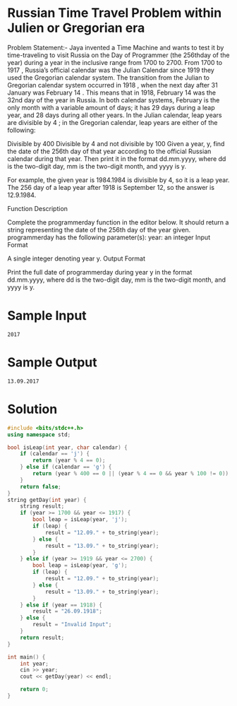 # Russian Time Travel Problem within Julien or Gregorian era
Problem Statement:- Jaya invented a Time Machine and wants to test it by time-traveling to visit Russia on the Day of Programmer (the 256thday of the year) during a year in the inclusive range from 1700 to 2700. From 1700 to 1917 , Russia’s official calendar was the Julian Calendar since 1919 they used the Gregorian calendar system. The transition from the Julian to Gregorian calendar system occurred in 1918 , when the next day after 31 January was February 14 . This means that in 1918, February 14 was the 32nd day of the year in Russia. In both calendar systems, February is the only month with a variable amount of days; it has 29 days during a leap year, and 28 days during all other years. In the Julian calendar, leap years are divisible by 4 ; in the Gregorian calendar, leap years are either of the following:

Divisible by 400
Divisible by 4 and not divisible by 100
Given a year, y, find the date of the 256th day of that year according to the official Russian calendar during that year. Then print it in the format dd.mm.yyyy, where dd is the two-digit day, mm is the two-digit month, and yyyy is y.

For example, the given year is 1984.1984 is divisible by 4, so it is a leap year. The 256 day of a leap year after 1918 is September 12, so the answer is 12.9.1984. 

Function Description

Complete the programmerday function in the editor below. It should return a string representing the date of the 256th day of the year given.
programmerday has the following parameter(s):
year: an integer 
Input Format

A single integer denoting year y.
Output Format

Print the full date of programmerday during year y in the format dd.mm.yyyy, where dd is the two-digit day, mm is the two-digit month, and yyyy is y.
# Sample Input
```2017```

# Sample Output
```13.09.2017```
# Solution

```C++
#include <bits/stdc++.h>
using namespace std;

bool isLeap(int year, char calendar) {
    if (calendar == 'j') {
        return (year % 4 == 0);
    } else if (calendar == 'g') {
        return (year % 400 == 0 || (year % 4 == 0 && year % 100 != 0));
    }
    return false;
}
string getDay(int year) {
    string result;
    if (year >= 1700 && year <= 1917) { 
        bool leap = isLeap(year, 'j');
        if (leap) {
            result = "12.09." + to_string(year);
        } else {
            result = "13.09." + to_string(year);
        }
    } else if (year >= 1919 && year <= 2700) { 
        bool leap = isLeap(year, 'g');
        if (leap) {
            result = "12.09." + to_string(year);
        } else {
            result = "13.09." + to_string(year);
        }
    } else if (year == 1918) {
        result = "26.09.1918";
    } else {
        result = "Invalid Input";
    }
    return result;
}

int main() {
    int year;
    cin >> year;
    cout << getDay(year) << endl;

    return 0;
}
```